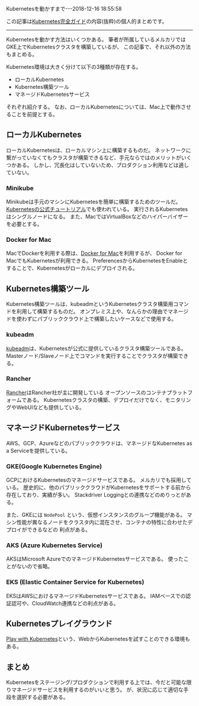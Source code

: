 Kubernetesを動かすまで---2018-12-16 18:55:58

この記事は[Kubernetes完全ガイド](https://www.amazon.co.jp/dp/B07HFS7TDT)の内容(抜粋)の個人的まとめです。

---

Kubernetesを動かす方法はいくつかある。
筆者が所属しているメルカリではGKE上でKubernetesクラスタを構築しているが、
この記事で、それ以外の方法もまとめる。

Kubernetes環境は大きく分けて以下の3種類が存在する。

* ローカルKubernetes
* Kubernetes構築ツール
* マネージドKubernetesサービス

それぞれ紹介する。
なお、ローカルKubernetesについては、Mac上で動作させることを前提とする。

## ローカルKubernetes

ローカルKubernetesは、ローカルマシン上に構築するものだ。
ネットワークに繋がっていなくてもクラスタが構築できるなど、手元ならではのメリットがいくつかある。
しかし、冗長化はしていないため、プロダクション利用などは適していない。

### Minikube

Minikubeは手元のマシンにKubernetesを簡単に構築するためのツールだ。
[Kubernetesの公式チュートリアル](https://kubernetes.io/docs/tutorials/kubernetes-basics/create-cluster/cluster-intro/)でも使われている。
実行されるKubernetesはシングルノードになる。
また、MacではVirtualBoxなどのハイパーバイザーを必要とする。

### Docker for Mac

MacでDockerを利用する際は、[Docker for Mac](https://docs.docker.com/docker-for-mac/install/)を利用するが、
Docker for MacでもKubernetesが利用できる。
PreferencesからKubernetesをEnableとすることで、Kubernetesがローカルにデプロイされる。

## Kubernetes構築ツール

Kubernetes構築ツールは、kubeadmというKubernetesクラスタ構築用コマンドを利用して構築するものだ。
オンプレミス上や、なんらかの理由でマネージドを使わずにパブリッククラウド上で構築したいケースなどで使用する。

### kubeadm

[kubeadm](https://docs.docker.com/docker-for-mac/install/)は、Kubernetesが公式に提供しているクラスタ構築ツールである。
Masterノード/Slaveノード上でコマンドを実行することでクラスタが構築できる。

### Rancher

[Rancher](https://github.com/rancher/rancher)はRancher社が主に開発している
オープンソースのコンテナプラットフォームである。
Kubernetesクラスタの構築、デプロイだけでなく、モニタリングやWebUIなども提供している。

## マネージドKubernetesサービス

AWS、GCP、Azureなどのパブリッククラウドは、マネージドなKubernetes as a Serviceを提供している。

### GKE(Google Kubernetes Engine)

GCPにおけるKubernetesのマネージドサービスである。
メルカリでも採用している。
歴史的に、他のパブリッククラウドがKubernetesをサポートする前から存在しており、実績が多い。
Stackdriver Loggingとの連携などのめりっとがある。

また、GKEには `NodePool` という、仮想インスタンスのグループ機能がある。
マシン性能が異なるノードをクラスタ内に混在させ、コンテナの特性に合わせたデプロイができるなどの
利点がある。

### AKS (Azure Kubernetes Service)

AKSはMicrosoft AzureでのマネージドKubernetesサービスである。
使ったことがないので省略。

### EKS (Elastic Container Service for Kubernetes)

EKSはAWSにおけるマネージドKubernetesサービスである。
IAMベースでの認証認可や、CloudWatch連携などの利点がある。

## Kubernetesプレイグラウンド

[Play with Kubernetes](https://labs.play-with-k8s.com/)という、WebからKubernetesを試すことのできる環境もある。

## まとめ

Kubernetesをステージング/プロダクションで利用する上では、今だと可能な限りマネージドサービスを利用するのがいいと思う。
が、状況に応じて適切な手段を選択する必要がある。
